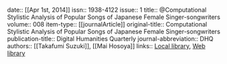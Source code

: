 date:: [[Apr 1st, 2014]]
issn:: 1938-4122
issue:: 1
title:: @Computational Stylistic Analysis of Popular Songs of Japanese Female Singer-songwriters
volume:: 008
item-type:: [[journalArticle]]
original-title:: Computational Stylistic Analysis of Popular Songs of Japanese Female Singer-songwriters
publication-title:: Digital Humanities Quarterly
journal-abbreviation:: DHQ
authors:: [[Takafumi Suzuki]], [[Mai Hosoya]]
links:: [Local library](zotero://select/groups/2386895/items/N7BIRJWD), [Web library](https://www.zotero.org/groups/2386895/items/N7BIRJWD)
